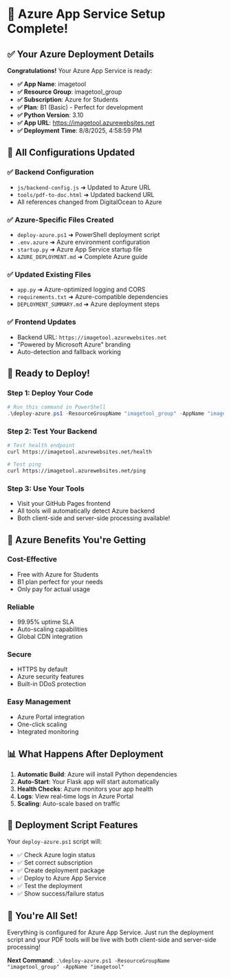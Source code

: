 # 🎉 Azure App Service Setup Complete!

## ✅ Your Azure Deployment Details

**Congratulations!** Your Azure App Service is ready:

- **✅ App Name**: imagetool
- **✅ Resource Group**: imagetool_group  
- **✅ Subscription**: Azure for Students
- **✅ Plan**: B1 (Basic) - Perfect for development
- **✅ Python Version**: 3.10
- **✅ App URL**: https://imagetool.azurewebsites.net
- **✅ Deployment Time**: 8/8/2025, 4:58:59 PM

## 🔄 All Configurations Updated

### ✅ **Backend Configuration**
- `js/backend-config.js` ➜ Updated to Azure URL
- `tools/pdf-to-doc.html` ➜ Updated backend URL
- All references changed from DigitalOcean to Azure

### ✅ **Azure-Specific Files Created**
- `deploy-azure.ps1` ➜ PowerShell deployment script
- `.env.azure` ➜ Azure environment configuration  
- `startup.py` ➜ Azure App Service startup file
- `AZURE_DEPLOYMENT.md` ➜ Complete Azure guide

### ✅ **Updated Existing Files**
- `app.py` ➜ Azure-optimized logging and CORS
- `requirements.txt` ➜ Azure-compatible dependencies
- `DEPLOYMENT_SUMMARY.md` ➜ Azure deployment steps

### ✅ **Frontend Updates**
- Backend URL: `https://imagetool.azurewebsites.net`
- "Powered by Microsoft Azure" branding
- Auto-detection and fallback working

## 🚀 Ready to Deploy!

### Step 1: Deploy Your Code
```powershell
# Run this command in PowerShell
.\deploy-azure.ps1 -ResourceGroupName "imagetool_group" -AppName "imagetool"
```

### Step 2: Test Your Backend
```bash
# Test health endpoint
curl https://imagetool.azurewebsites.net/health

# Test ping
curl https://imagetool.azurewebsites.net/ping
```

### Step 3: Use Your Tools
- Visit your GitHub Pages frontend
- All tools will automatically detect Azure backend
- Both client-side and server-side processing available!

## 🎯 Azure Benefits You're Getting

### **Cost-Effective**
- Free with Azure for Students
- B1 plan perfect for your needs
- Only pay for actual usage

### **Reliable**
- 99.95% uptime SLA
- Auto-scaling capabilities
- Global CDN integration

### **Secure**
- HTTPS by default
- Azure security features
- Built-in DDoS protection

### **Easy Management**
- Azure Portal integration
- One-click scaling
- Integrated monitoring

## 📊 What Happens After Deployment

1. **Automatic Build**: Azure will install Python dependencies
2. **Auto-Start**: Your Flask app will start automatically
3. **Health Checks**: Azure monitors your app health
4. **Logs**: View real-time logs in Azure Portal
5. **Scaling**: Auto-scale based on traffic

## 🔧 Deployment Script Features

Your `deploy-azure.ps1` script will:
- ✅ Check Azure login status
- ✅ Set correct subscription
- ✅ Create deployment package
- ✅ Deploy to Azure App Service
- ✅ Test the deployment
- ✅ Show success/failure status

## 🎉 You're All Set!

Everything is configured for Azure App Service. Just run the deployment script and your PDF tools will be live with both client-side and server-side processing!

**Next Command**: `.\deploy-azure.ps1 -ResourceGroupName "imagetool_group" -AppName "imagetool"`
